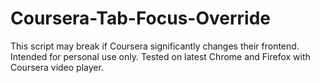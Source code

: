 # Coursera-Tab-Focus-Override
This script may break if Coursera significantly changes their frontend.  Intended for personal use only.  Tested on latest Chrome and Firefox with Coursera video player.
